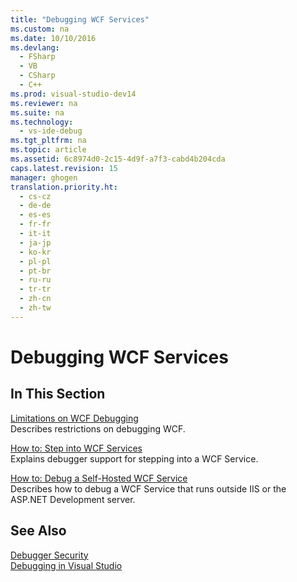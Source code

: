 ```yaml
---
title: "Debugging WCF Services"
ms.custom: na
ms.date: 10/10/2016
ms.devlang: 
  - FSharp
  - VB
  - CSharp
  - C++
ms.prod: visual-studio-dev14
ms.reviewer: na
ms.suite: na
ms.technology: 
  - vs-ide-debug
ms.tgt_pltfrm: na
ms.topic: article
ms.assetid: 6c8974d0-2c15-4d9f-a7f3-cabd4b204cda
caps.latest.revision: 15
manager: ghogen
translation.priority.ht: 
  - cs-cz
  - de-de
  - es-es
  - fr-fr
  - it-it
  - ja-jp
  - ko-kr
  - pl-pl
  - pt-br
  - ru-ru
  - tr-tr
  - zh-cn
  - zh-tw
---
```

# Debugging WCF Services
## In This Section  
 [Limitations on WCF Debugging](../VS_debugger/Limitations-on-WCF-Debugging.md)  
 Describes restrictions on debugging WCF.  
  
 [How to: Step into WCF Services](../VS_debugger/How-to--Step-into-WCF-Services.md)  
 Explains debugger support for stepping into a WCF Service.  
  
 [How to: Debug a Self-Hosted WCF Service](../VS_debugger/How-to--Debug-a-Self-Hosted-WCF-Service.md)  
 Describes how to debug a WCF Service that runs outside IIS or the ASP.NET Development server.  
  
## See Also  
 [Debugger Security](../VS_debugger/Debugger-Security.md)   
 [Debugging in Visual Studio](../VS_debugger/Debugging-in-Visual-Studio.md)
